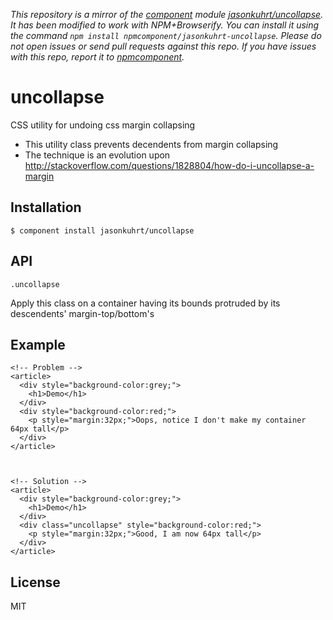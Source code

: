 *This repository is a mirror of the [component](http://component.io) module [jasonkuhrt/uncollapse](http://github.com/jasonkuhrt/uncollapse). It has been modified to work with NPM+Browserify. You can install it using the command `npm install npmcomponent/jasonkuhrt-uncollapse`. Please do not open issues or send pull requests against this repo. If you have issues with this repo, report it to [npmcomponent](https://github.com/airportyh/npmcomponent).*
# uncollapse

  CSS utility for undoing css margin collapsing

 - This utility class prevents decendents from margin collapsing
 - The technique is an evolution upon http://stackoverflow.com/questions/1828804/how-do-i-uncollapse-a-margin

## Installation

    $ component install jasonkuhrt/uncollapse

## API

    .uncollapse

  Apply this class on a container having its bounds protruded by its descendents' margin-top/bottom's

## Example

    <!-- Problem -->
    <article>
      <div style="background-color:grey;">
        <h1>Demo</h1>
      </div>
      <div style="background-color:red;">
        <p style="margin:32px;">Oops, notice I don't make my container 64px tall</p>
      </div>
    </article>



    <!-- Solution -->
    <article>
      <div style="background-color:grey;">
        <h1>Demo</h1>
      </div>
      <div class="uncollapse" style="background-color:red;">
        <p style="margin:32px;">Good, I am now 64px tall</p>
      </div>
    </article>

## License

  MIT
